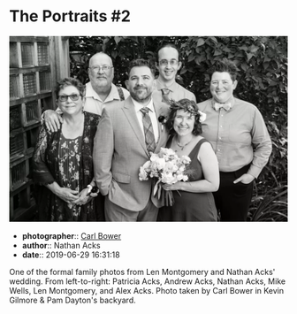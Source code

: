# The Portraits \#2

![One of the formal family photos from Len Montgomery and Nathan Acks' wedding](assets/2019-06-29-set-2-the-portraits-02.webp)

* **photographer**:: [Carl Bower](https://carlbowerphotos.com)  
* **author**:: Nathan Acks  
* **date**:: 2019-06-29 16:31:18

One of the formal family photos from Len Montgomery and Nathan Acks' wedding. From left-to-right: Patricia Acks, Andrew Acks, Nathan Acks, Mike Wells, Len Montgomery, and Alex Acks. Photo taken by Carl Bower in Kevin Gilmore & Pam Dayton's backyard.
